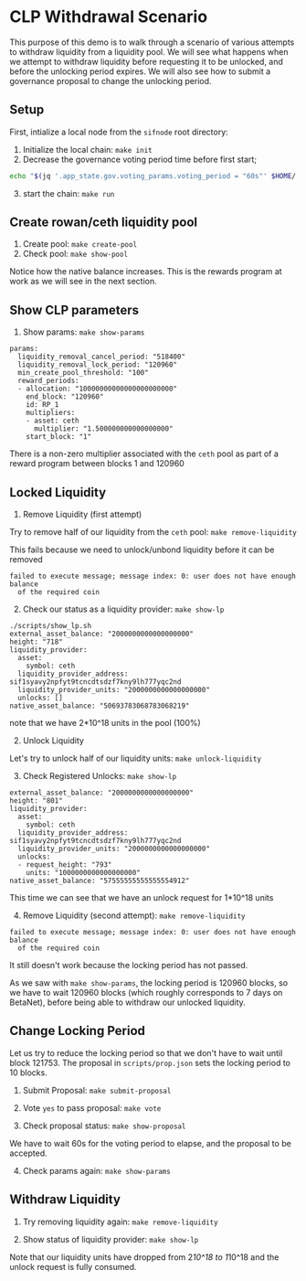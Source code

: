 # CLP Withdrawal Scenario

This purpose of this demo is to walk through a scenario of various attempts to
withdraw liquidity from a liquidity pool. We will see what happens when we 
attempt to withdraw liquidity before requesting it to be unlocked, and before
the unlocking period expires. We will also see how to submit a governance 
proposal to change the unlocking period. 

## Setup

First, intialize a local node from the `sifnode` root directory:

1. Initialize the local chain: `make init`
2. Decrease the governance voting period time before first start;
```bash
echo "$(jq '.app_state.gov.voting_params.voting_period = "60s"' $HOME/.sifnoded/config/genesis.json)" > $HOME/.sifnoded/config/genesis.json
```
3. start the chain: `make run`

## Create rowan/ceth liquidity pool

1. Create pool: `make create-pool`
2. Check pool: `make show-pool`

Notice how the native balance increases. This is the rewards program at work as
we will see in the next section.

## Show CLP parameters

1. Show params: `make show-params`

```
params:
  liquidity_removal_cancel_period: "518400"
  liquidity_removal_lock_period: "120960"
  min_create_pool_threshold: "100"
  reward_periods:
  - allocation: "10000000000000000000000"
    end_block: "120960"
    id: RP_1
    multipliers:
    - asset: ceth
      multiplier: "1.500000000000000000"
    start_block: "1"
```

There is a non-zero multiplier associated with the `ceth` pool as part of a 
reward program between blocks 1 and 120960

## Locked Liquidity

1. Remove Liquidity (first attempt)

Try to remove half of our liquidity from the `ceth` pool: 
`make remove-liquidity`

This fails because we need to unlock/unbond liquidity before it can be removed

```
failed to execute message; message index: 0: user does not have enough balance
  of the required coin
```

2. Check our status as a liquidity provider: `make show-lp`

```
./scripts/show_lp.sh
external_asset_balance: "2000000000000000000"
height: "718"
liquidity_provider:
  asset:
    symbol: ceth
  liquidity_provider_address: sif1syavy2npfyt9tcncdtsdzf7kny9lh777yqc2nd
  liquidity_provider_units: "2000000000000000000"
  unlocks: []
native_asset_balance: "50693783068783068219"
```

note that we have 2*10^18 units in the pool (100%)

2. Unlock Liquidity

Let's try to unlock half of our liquidity units: `make unlock-liquidity`

3. Check Registered Unlocks: `make show-lp`

```
external_asset_balance: "2000000000000000000"
height: "801"
liquidity_provider:
  asset:
    symbol: ceth
  liquidity_provider_address: sif1syavy2npfyt9tcncdtsdzf7kny9lh777yqc2nd
  liquidity_provider_units: "2000000000000000000"
  unlocks:
  - request_height: "793"
    units: "1000000000000000000"
native_asset_balance: "57555555555555554912"
```

This time we can see that we have an unlock request for 1*10^18 units

4. Remove Liquidity (second attempt): `make remove-liquidity`

```
failed to execute message; message index: 0: user does not have enough balance
  of the required coin
```

It still doesn't work because the locking period has not passed.

As we saw with `make show-params`, the locking period is 120960 blocks, so we 
have to wait 120960 blocks (which roughly corresponds to 7 days on BetaNet), 
before being able to withdraw our unlocked liquidity.

## Change Locking Period

Let us try to reduce the locking period so that we don't have to wait until 
block 121753. The proposal in `scripts/prop.json` sets the locking period to 10
blocks.

1. Submit Proposal: `make submit-proposal`

2. Vote `yes` to pass proposal: `make vote`

3. Check proposal status: `make show-proposal`

We have to wait 60s for the voting period to elapse, and the proposal to be
accepted.

4. Check params again: `make show-params`

## Withdraw Liquidity

1. Try removing liquidity again: `make remove-liquidity`

2. Show status of liquidity provider: `make show-lp`

Note that our liquidity units have dropped from 2*10^18 to 1*10^18 and the
unlock request is fully consumed.
